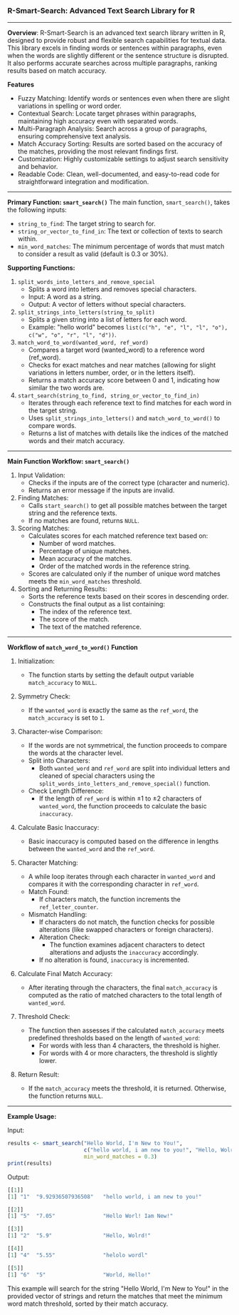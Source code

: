 ### R-Smart-Search: Advanced Text Search Library for R
_____________________________________________________

**Overview**: R-Smart-Search is an advanced text search library written in R, designed to provide robust and flexible search capabilities for textual data.
This library excels in finding words or sentences within paragraphs, even when the words are slightly different or the sentence structure is disrupted.
It also performs accurate searches across multiple paragraphs, ranking results based on match accuracy.

**Features**
  - Fuzzy Matching: Identify words or sentences even when there are slight variations in spelling or word order.
  - Contextual Search: Locate target phrases within paragraphs, maintaining high accuracy even with separated words.
  - Multi-Paragraph Analysis: Search across a group of paragraphs, ensuring comprehensive text analysis.
  - Match Accuracy Sorting: Results are sorted based on the accuracy of the matches, providing the most relevant findings first.
  - Customization: Highly customizable settings to adjust search sensitivity and behavior.
  - Readable Code: Clean, well-documented, and easy-to-read code for straightforward integration and modification.
_____________________________________________________

**Primary Function: `smart_search()`**
The main function, `smart_search()`, takes the following inputs:
  - `string_to_find`: The target string to search for.
  - `string_or_vector_to_find_in`: The text or collection of texts to search within.
  - `min_word_matches`: The minimum percentage of words that must match to consider a result as valid (default is 0.3 or 30%).

**Supporting Functions:**
1. `split_words_into_letters_and_remove_special`
   - Splits a word into letters and removes special characters.
   - Input: A word as a string.
   - Output: A vector of letters without special characters.
2. `split_strings_into_letters(string_to_split)`
   - Splits a given string into a list of letters for each word.
   - Example: "hello world" becomes `list(c("h", "e", "l", "l", "o"), c("w", "o", "r", "l", "d"))`.
3. `match_word_to_word(wanted_word, ref_word)`
   - Compares a target word (wanted_word) to a reference word (ref_word).
   - Checks for exact matches and near matches (allowing for slight variations in letters number, order, or in the letters itself).
   - Returns a match accuracy score between 0 and 1, indicating how similar the two words are.
4. `start_search(string_to_find, string_or_vector_to_find_in)`
   - Iterates through each reference text to find matches for each word in the target string.
   - Uses `split_strings_into_letters()` and `match_word_to_word()` to compare words.
   - Returns a list of matches with details like the indices of the matched words and their match accuracy.
_____________________________________________________

**Main Function Workflow: `smart_search()`**
1. Input Validation:
   - Checks if the inputs are of the correct type (character and numeric).
   - Returns an error message if the inputs are invalid.
2. Finding Matches:
   - Calls `start_search()` to get all possible matches between the target string and the reference texts.
   - If no matches are found, returns `NULL`.
3. Scoring Matches:
   - Calculates scores for each matched reference text based on:
     - Number of word matches.
     - Percentage of unique matches.
     - Mean accuracy of the matches.
     - Order of the matched words in the reference string.
   - Scores are calculated only if the number of unique word matches meets the `min_word_matches` threshold.
4. Sorting and Returning Results:
   - Sorts the reference texts based on their scores in descending order.
   - Constructs the final output as a list containing:
     - The index of the reference text.
     - The score of the match.
     - The text of the matched reference.
_____________________________________________________
**Workflow of `match_word_to_word()` Function**

1. Initialization:
   - The function starts by setting the default output variable `match_accuracy` to `NULL`.

2. Symmetry Check:
   - If the `wanted_word` is exactly the same as the `ref_word`, the `match_accuracy` is set to `1`.

3. Character-wise Comparison:
   - If the words are not symmetrical, the function proceeds to compare the words at the character level.
   - Split into Characters:
     - Both `wanted_word` and `ref_word` are split into individual letters and cleaned of special characters using the `split_words_into_letters_and_remove_special()` function.
   - Check Length Difference:
     - If the length of `ref_word` is within ±1 to ±2 characters of `wanted_word`, the function proceeds to calculate the basic `inaccuracy`.

4. Calculate Basic Inaccuracy:
   - Basic inaccuracy is computed based on the difference in lengths between the `wanted_word` and the `ref_word`.

5. Character Matching:
   - A while loop iterates through each character in `wanted_word` and compares it with the corresponding character in `ref_word`.
   - Match Found:
     - If characters match, the function increments the `ref_letter_counter`.
   - Mismatch Handling:
     - If characters do not match, the function checks for possible alterations (like swapped characters or foreign characters).
     - Alteration Check:
       - The function examines adjacent characters to detect alterations and adjusts the `inaccuracy` accordingly.
     - If no alteration is found, `inaccuracy` is incremented.

6. Calculate Final Match Accuracy:
   - After iterating through the characters, the final `match_accuracy` is computed as the ratio of matched characters to the total length of `wanted_word`.

7. Threshold Check:
   - The function then assesses if the calculated `match_accuracy` meets predefined thresholds based on the length of `wanted_word`:
     - For words with less than 4 characters, the threshold is higher.
     - For words with 4 or more characters, the threshold is slightly lower.

8. Return Result:
   - If the `match_accuracy` meets the threshold, it is returned. Otherwise, the function returns `NULL`.
_____________________________________________________
**Example Usage:**

Input:
```r
results <- smart_search("Hello World, I'm New to You!",
                        c("hello world, i am new to you!", "Hello, Wolrd!", "Hello!", "helolo wordl", "Hello Worl! Iam New!", "World, Hello!"),
                        min_word_matches = 0.3)
print(results)
```
Output:
```r
[[1]]
[1] "1"  "9.92936507936508"   "hello world, i am new to you!"

[[2]]
[1] "5"  "7.05"               "Hello Worl! Iam New!"

[[3]]
[1] "2"  "5.9"                "Hello, Wolrd!"

[[4]]
[1] "4"  "5.55"               "helolo wordl"

[[5]]
[1] "6"  "5"                  "World, Hello!"
```
This example will search for the string "Hello World, I'm New to You!" in the provided vector of strings and return the matches that meet the minimum word match threshold, sorted by their match accuracy.

